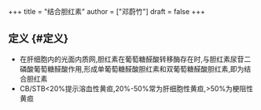 +++
title = "结合胆红素"
author = ["邓蔚竹"]
draft = false
+++

## 定义 {#定义}

-   在肝细胞内的光面内质网,胆红素在葡萄糖醛酸转移酶存在时,与胆红素尿苷二磷酸葡萄糖醛酸作用,形成单葡萄糖醛酸胆红素和双葡萄糖醛酸胆红素,即为结合胆红素
-   CB/STB<20%提示溶血性黄疸,20%-50%常为肝细胞性黄疸,>50%为梗阻性黄疸